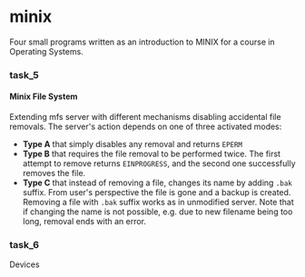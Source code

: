 # minix
Four small programs written as an introduction to MINIX for a course in Operating Systems.

### task_5
#### Minix File System
Extending mfs server with different mechanisms disabling accidental file removals.
The server's action depends on one of three activated modes:
* **Type A** that simply disables any removal and returns ```EPERM```
* **Type B** that requires the file removal to be performed twice. The first attempt to remove returns ```EINPROGRESS```, and the second one successfully removes the file.
* **Type C** that instead of removing a file, changes its name by adding ```.bak``` suffix. From user's perspective the file is gone and a backup is created. Removing a file with ```.bak``` suffix works as in unmodified server. Note that if changing the name is not possible, e.g. due to new filename being too long, removal ends with an error.

### task_6
Devices
